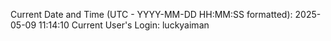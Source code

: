 Current Date and Time (UTC - YYYY-MM-DD HH:MM:SS formatted): 2025-05-09 11:14:10
Current User's Login: luckyaiman
